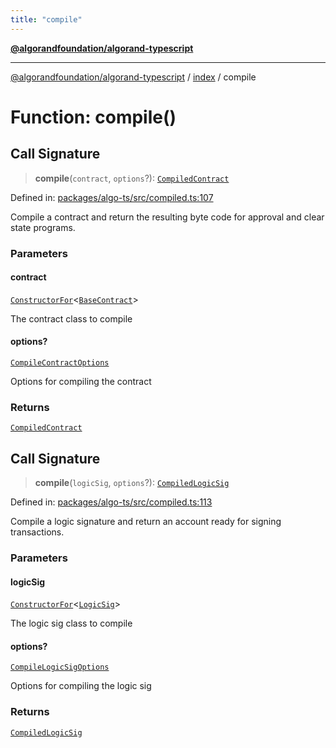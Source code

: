 ```yaml
---
title: "compile"
---
```


[**@algorandfoundation/algorand-typescript**](../../README.md)

***

[@algorandfoundation/algorand-typescript](../../README.md) / [index](../README.md) / compile

# Function: compile()

## Call Signature

> **compile**(`contract`, `options`?): [`CompiledContract`](../type-aliases/CompiledContract.md)

Defined in: [packages/algo-ts/src/compiled.ts:107](https://github.com/algorandfoundation/puya-ts/blob/main/packages/algo-ts/src/compiled.ts#L107)

Compile a contract and return the resulting byte code for approval and clear state programs.

### Parameters

#### contract

[`ConstructorFor`](../-internal-/type-aliases/ConstructorFor.md)\<[`BaseContract`](../classes/BaseContract.md)\>

The contract class to compile

#### options?

[`CompileContractOptions`](../type-aliases/CompileContractOptions.md)

Options for compiling the contract

### Returns

[`CompiledContract`](../type-aliases/CompiledContract.md)

## Call Signature

> **compile**(`logicSig`, `options`?): [`CompiledLogicSig`](../type-aliases/CompiledLogicSig.md)

Defined in: [packages/algo-ts/src/compiled.ts:113](https://github.com/algorandfoundation/puya-ts/blob/main/packages/algo-ts/src/compiled.ts#L113)

Compile a logic signature and return an account ready for signing transactions.

### Parameters

#### logicSig

[`ConstructorFor`](../-internal-/type-aliases/ConstructorFor.md)\<[`LogicSig`](../classes/LogicSig.md)\>

The logic sig class to compile

#### options?

[`CompileLogicSigOptions`](../type-aliases/CompileLogicSigOptions.md)

Options for compiling the logic sig

### Returns

[`CompiledLogicSig`](../type-aliases/CompiledLogicSig.md)
